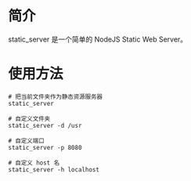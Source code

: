 # 简介

static_server 是一个简单的 NodeJS Static Web Server。

# 使用方法

```
# 把当前文件夹作为静态资源服务器
static_server

# 自定义文件夹
static_server -d /usr

# 自定义端口
static_server -p 8080

# 自定义 host 名
static_server -h localhost
```
